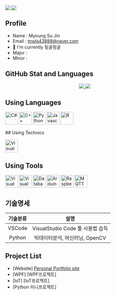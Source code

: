 <img align="left" src="https://visitor-badge.laobi.icu/badge?page_id=MsgIsJmt.MsgIsJmt" />
<img src="https://capsule-render.vercel.app/api?type=shark&height=300&color=gradient&text=Msg%20Is%20Jmt&textBg=false" />

## Profile
- Name : Myoung Su Jin
- Email : tnwls43888@naver.com
- 🔭 I'm currently 뒹굴뒹굴
- Major :
- Minor :

## GitHub Stat and Languages
<p align='center'>
  <a href="https://github.com/MsgIsJmt">
    <img src="https://github-readme-stats.vercel.app/api?username=MsgIsJmt&theme=tokyonight&show_icons=true"/>
    <img src="https://github-readme-stats.vercel.app/api/top-langs/?username=MsgIsJmt&theme=tokyonight&layout=compact"/>
  </a>
</p>

## Using Languages
<p align='left'>
    <img height="40" src="https://img.icons8.com/?size=100&id=55251&format=png&color=000000" title="C#">
    <img height="40" src="https://img.icons8.com/?size=100&id=55199&format=png&color=000000" title="C++">
    <img height="40" src="https://img.icons8.com/?size=100&id=13441&format=png&color=000000" title="Python">
    <img height="40" src="https://img.icons8.com/?size=100&id=108784&format=png&color=000000" title="Javascript">
    <img height="40" src="https://img.icons8.com/?size=100&id=7P0Pj0zSUQhq&format=png&color=000000" title="R">
</p>
## Using Technics
<p align='left'>
  <img height="40" src="https://img.icons8.com/?size=100&id=9OGIyU8hrxW5&format=png&color=000000" title="Visual Studio Code">
</p>

## Using Tools
<p align='left'>
  <img height="40" src="https://img.icons8.com/?size=100&id=9OGIyU8hrxW5&format=png&color=000000" title="Visual Studio Code">
  <img height="40" src="https://img.icons8.com/?size=100&id=ezj3zaVtImPg&format=png&color=000000" title="Visual Studio">
  <img height="40" src="https://img.icons8.com/?size=100&id=NFQusZJ4neki&format=png&color=000000" title="Databases">
  
  <img height="40" src="https://img.icons8.com/?size=100&id=Of4lZV2lwBQI&format=png&color=000000" title="Arduino">
  <img height="40" src="https://img.icons8.com/?size=100&id=13443&format=png&color=000000" title="Raspberry Pi">
  <img height="40" src="https://mosquitto.org/stickers/mosquitto-mono.png" title="MQTT">
</p>

## 기술명세
| 기술분류 | 설명 |
|:--:|:--:|
|VSCode | VisualStudio Code 툴 사용법 습득|
|Python | 빅데이터분석, 머신러닝, OpenCV|

## Project List
- [Website] [Personal Portfolio site](https://MsgIsJmt.github.io)
- [WPF] [WPF프로젝트]
- [IoT] [IoT프로젝트]
- [Python 미니프로젝트] 


